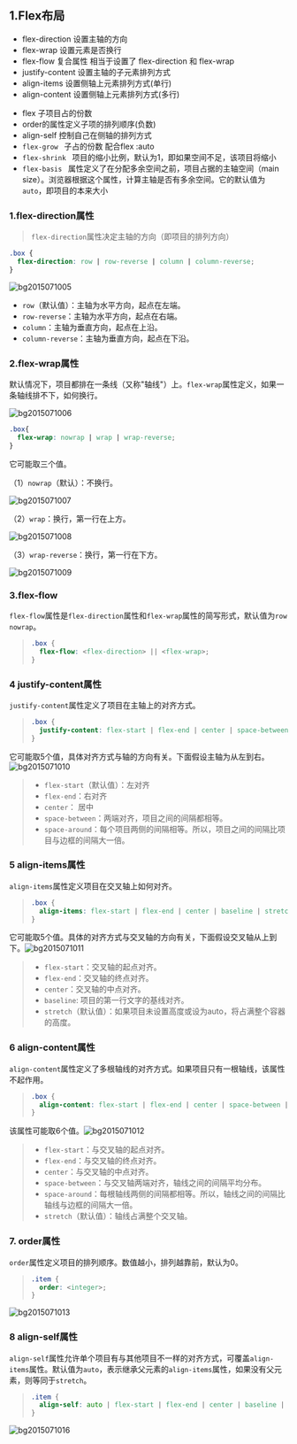 ## 1.Flex布局

- flex-direction      设置主轴的方向
- flex-wrap              设置元素是否换行
- flex-flow                复合属性 相当于设置了 flex-direction 和 flex-wrap
- justify-content       设置主轴的子元素排列方式
- align-items           设置侧轴上元素排列方式(单行)
- align-content       设置侧轴上元素排列方式(多行)

+ flex   子项目占的份数
+ order的属性定义子项的排列顺序(负数)
+ align-self   控制自己在侧轴的排列方式
+ `flex-grow `    子占的份数 配合flex :auto
+ `flex-shrink `  项目的缩小比例，默认为1，即如果空间不足，该项目将缩小
+ `flex-basis `   属性定义了在分配多余空间之前，项目占据的主轴空间（main size）。浏览器根据这个属性，计算主轴是否有多余空间。它的默认值为`auto`，即项目的本来大小

### 1.flex-direction属性

> `flex-direction`属性决定主轴的方向（即项目的排列方向） 

~~~css
.box {
  flex-direction: row | row-reverse | column | column-reverse;
}
~~~

![bg2015071005](C:\Users\坟场蹦迪\Desktop\工具箱\笔记\image\bg2015071005.png)

- `row`（默认值）：主轴为水平方向，起点在左端。
- `row-reverse`：主轴为水平方向，起点在右端。
- `column`：主轴为垂直方向，起点在上沿。
- `column-reverse`：主轴为垂直方向，起点在下沿。

### 2.flex-wrap属性

默认情况下，项目都排在一条线（又称"轴线"）上。`flex-wrap`属性定义，如果一条轴线排不下，如何换行。

![bg2015071006](C:\Users\坟场蹦迪\Desktop\工具箱\笔记\image\bg2015071006.png)

```css
.box{
  flex-wrap: nowrap | wrap | wrap-reverse;
}
```

它可能取三个值。

（1）`nowrap`（默认）：不换行。

![bg2015071007](C:\Users\坟场蹦迪\Desktop\工具箱\笔记\image\bg2015071007.png)

（2）`wrap`：换行，第一行在上方。

![bg2015071008](C:\Users\坟场蹦迪\Desktop\工具箱\笔记\image\bg2015071008.jpg)

（3）`wrap-reverse`：换行，第一行在下方。

![bg2015071009](C:\Users\坟场蹦迪\Desktop\工具箱\笔记\image\bg2015071009.jpg)

### 3.flex-flow

`flex-flow`属性是`flex-direction`属性和`flex-wrap`属性的简写形式，默认值为`row nowrap`。

> ```css
> .box {
>   flex-flow: <flex-direction> || <flex-wrap>;
> }
> ```

### 4 justify-content属性

`justify-content`属性定义了项目在主轴上的对齐方式。

> ```css
> .box {
>   justify-content: flex-start | flex-end | center | space-between | space-around;
> }
> ```



它可能取5个值，具体对齐方式与轴的方向有关。下面假设主轴为从左到右。![bg2015071010](C:\Users\坟场蹦迪\Desktop\工具箱\笔记\image\bg2015071010.png)

> - `flex-start`（默认值）：左对齐
> - `flex-end`：右对齐
> - `center`： 居中
> - `space-between`：两端对齐，项目之间的间隔都相等。
> - `space-around`：每个项目两侧的间隔相等。所以，项目之间的间隔比项目与边框的间隔大一倍。

### 5 align-items属性

`align-items`属性定义项目在交叉轴上如何对齐。

> ```css
> .box {
>   align-items: flex-start | flex-end | center | baseline | stretch;
> }
> ```



它可能取5个值。具体的对齐方式与交叉轴的方向有关，下面假设交叉轴从上到下。![bg2015071011](C:\Users\坟场蹦迪\Desktop\工具箱\笔记\image\bg2015071011.png)

> - `flex-start`：交叉轴的起点对齐。
> - `flex-end`：交叉轴的终点对齐。
> - `center`：交叉轴的中点对齐。
> - `baseline`: 项目的第一行文字的基线对齐。
> - `stretch`（默认值）：如果项目未设置高度或设为auto，将占满整个容器的高度。

### 6 align-content属性

`align-content`属性定义了多根轴线的对齐方式。如果项目只有一根轴线，该属性不起作用。

> ```css
> .box {
>   align-content: flex-start | flex-end | center | space-between | space-around | stretch;
> }
> ```



该属性可能取6个值。![bg2015071012](C:\Users\坟场蹦迪\Desktop\工具箱\笔记\image\bg2015071012.png)

> - `flex-start`：与交叉轴的起点对齐。
> - `flex-end`：与交叉轴的终点对齐。
> - `center`：与交叉轴的中点对齐。
> - `space-between`：与交叉轴两端对齐，轴线之间的间隔平均分布。
> - `space-around`：每根轴线两侧的间隔都相等。所以，轴线之间的间隔比轴线与边框的间隔大一倍。
> - `stretch`（默认值）：轴线占满整个交叉轴。

### 7. order属性

`order`属性定义项目的排列顺序。数值越小，排列越靠前，默认为0。

> ```css
> .item {
>   order: <integer>;
> }
> ```

![bg2015071013](C:\Users\坟场蹦迪\Desktop\工具箱\笔记\image\bg2015071013.png)

### 8 align-self属性

`align-self`属性允许单个项目有与其他项目不一样的对齐方式，可覆盖`align-items`属性。默认值为`auto`，表示继承父元素的`align-items`属性，如果没有父元素，则等同于`stretch`。

> ```css
> .item {
>   align-self: auto | flex-start | flex-end | center | baseline | stretch;
> }
> ```

![bg2015071016](C:\Users\坟场蹦迪\Desktop\工具箱\笔记\image\bg2015071016.png)
